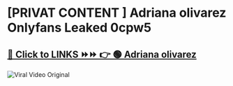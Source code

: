 
 # [PRIVAT CONTENT ] Adriana olivarez Onlyfans Leaked 0cpw5

## <h2><a href="https://clipsfans.com/Adriana_olivarez&ref=git">🔗 Click to LINKS ⏩⏩ 👉 🟢 Adriana olivarez </a></h2>

<a href="https://clipsfans.com/Adriana_olivarez&ref=git" rel="nofollow" data-target="animated-image.originalLink"><img src="https://i.ibb.co.com/xMMVF88/686577567.gif" alt="Viral Video Original" style="max-width: 100%; display: inline-block;" data-target="animated-image.originalImage"></a>

